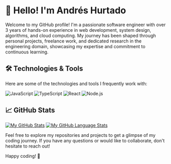 # 👋 Hello! I'm Andrés Hurtado

Welcome to my GitHub profile! I'm a passionate software engineer with over 3 years of hands-on experience in web development, system design, algorithms, and cloud computing. My journey has been shaped through personal projects, freelance work, and dedicated research in the engineering domain, showcasing my expertise and commitment to continuous learning.

## 🛠️ Technologies & Tools

Here are some of the technologies and tools I frequently work with:

![JavaScript](https://img.shields.io/badge/Code-JavaScript-informational?style=flat&color=yellow)
![TypeScript](https://img.shields.io/badge/Code-TypeScript-informational?style=flat&color=blue)
![React](https://img.shields.io/badge/Library-React-informational?style=flat&logo=react&color=61DAFB)
![Node.js](https://img.shields.io/badge/Platform-Node.js-informational?style=flat&logo=node.js&color=8CC84B)

## 📈 GitHub Stats

[![My GitHub Stats](https://github-readme-stats.vercel.app/api/?username=andreshurtadoo&count_private=true&theme=tokyonight&showicons=true)]()
[![My GitHub Language Stats](https://github-readme-stats.vercel.app/api/top-langs/?username=andreshurtadoo&langs_count=5&theme=tokyonight)]()



Feel free to explore my repositories and projects to get a glimpse of my coding journey. If you have any questions or would like to collaborate, don't hesitate to reach out!

Happy coding! 🚀

<!--
**andreshurtadoo/andreshurtadoo** is a ✨ _special_ ✨ repository because its `README.md` (this file) appears on your GitHub profile.

Here are some ideas to get you started:


- 👯 I’m looking to collaborate on ...
- 🤔 I’m looking for help with ...
- 💬 Ask me about ...
- 📫 How to reach me: ...
- 😄 Pronouns: ...
- ⚡ Fun fact: ...
-->
